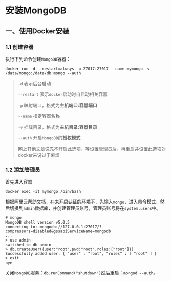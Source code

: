 # 安装MongoDB

## 一、使用Docker安装

### 1.1 创建容器

执行下列命令创建`MongoDB`容器：

```shell
docker run -d --restart=always -p 27017:27017 --name mymongo -v /data/mongo:/data/db mongo --auth
```

>   `-d` 表示后台启动
>
>   `--restart` 表示`docker`启动时自启动相关容器
>
>   `-p` 映射端口，格式为**主机端口:容器端口**
>
>   `--name` 指定容器名称
>
>   `-v` 挂载目录，格式为**主机目录:容器目录**
>
>   `--auth` 开启`MongoDB`的**授权模式**
>
>   网上其他文章说先不开启此选项，等设置管理员后，再重启并设置此选项对docker来说过于麻烦

### 1.2 添加管理员

首先进入容器

```shell
docker exec -it mymongo /bin/bash
```

根据阿里云帮助文档，~~在未开启认证的环境下~~，先输入`mongo`，进入命令模式，然后切换到`admin`数据库，并创建管理员账号，管理员账号将在`system.users`中。

```shell
# mongo
MongoDB shell version v5.0.5
connecting to: mongodb://127.0.0.1:27017/?compressors=disabled&gssapiServiceName=mongodb
...
> use admin
switched to db admin
> db.createUser({user:"root",pwd:"root",roles:["root"]})
Successfully added user: { "user" : "root", "roles" : [ "root" ] }
> exit
bye
```

~~关闭`MongoDB`服务：`db.runCommand("shutdown")`然后重启：`mongod --auth`。~~
